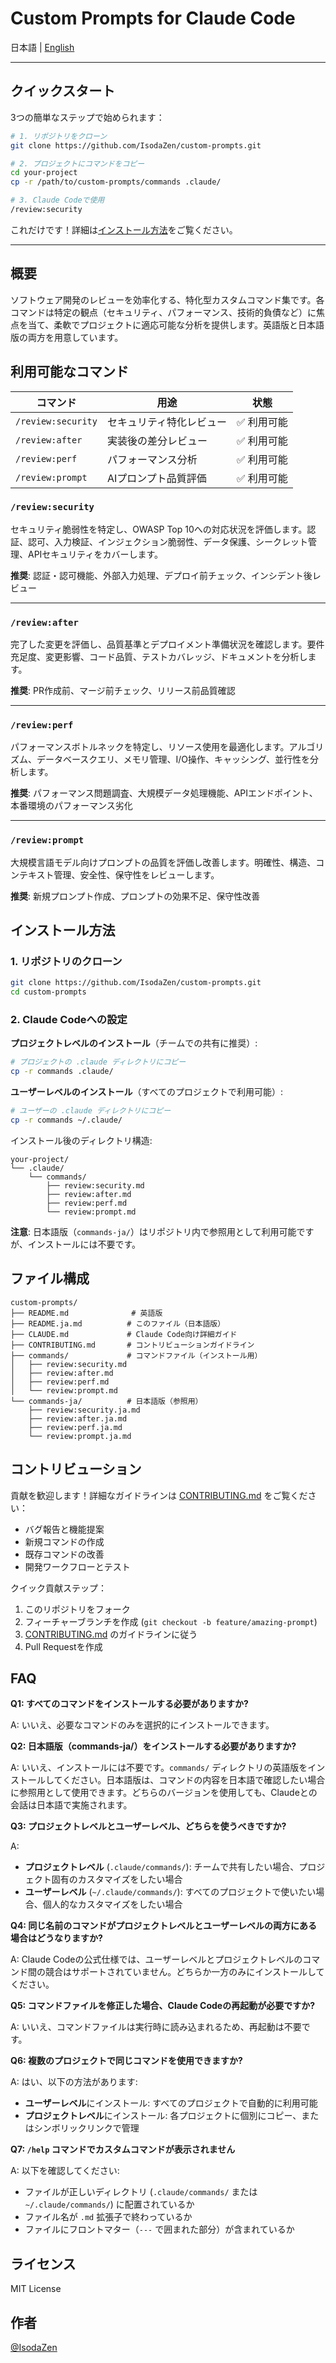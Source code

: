 # Custom Prompts for Claude Code

日本語 | [English](./README.md)

---

## クイックスタート

3つの簡単なステップで始められます：

```bash
# 1. リポジトリをクローン
git clone https://github.com/IsodaZen/custom-prompts.git

# 2. プロジェクトにコマンドをコピー
cd your-project
cp -r /path/to/custom-prompts/commands .claude/

# 3. Claude Codeで使用
/review:security
```

これだけです！詳細は[インストール方法](#インストール方法)をご覧ください。

---

## 概要

ソフトウェア開発のレビューを効率化する、特化型カスタムコマンド集です。各コマンドは特定の観点（セキュリティ、パフォーマンス、技術的負債など）に焦点を当て、柔軟でプロジェクトに適応可能な分析を提供します。英語版と日本語版の両方を用意しています。

## 利用可能なコマンド

| コマンド | 用途 | 状態 |
|---------|------|------|
| `/review:security` | セキュリティ特化レビュー | ✅ 利用可能 |
| `/review:after` | 実装後の差分レビュー | ✅ 利用可能 |
| `/review:perf` | パフォーマンス分析 | ✅ 利用可能 |
| `/review:prompt` | AIプロンプト品質評価 | ✅ 利用可能 |

### `/review:security`

セキュリティ脆弱性を特定し、OWASP Top 10への対応状況を評価します。認証、認可、入力検証、インジェクション脆弱性、データ保護、シークレット管理、APIセキュリティをカバーします。

**推奨**: 認証・認可機能、外部入力処理、デプロイ前チェック、インシデント後レビュー

---

### `/review:after`

完了した変更を評価し、品質基準とデプロイメント準備状況を確認します。要件充足度、変更影響、コード品質、テストカバレッジ、ドキュメントを分析します。

**推奨**: PR作成前、マージ前チェック、リリース前品質確認

---

### `/review:perf`

パフォーマンスボトルネックを特定し、リソース使用を最適化します。アルゴリズム、データベースクエリ、メモリ管理、I/O操作、キャッシング、並行性を分析します。

**推奨**: パフォーマンス問題調査、大規模データ処理機能、APIエンドポイント、本番環境のパフォーマンス劣化

---

### `/review:prompt`

大規模言語モデル向けプロンプトの品質を評価し改善します。明確性、構造、コンテキスト管理、安全性、保守性をレビューします。

**推奨**: 新規プロンプト作成、プロンプトの効果不足、保守性改善

## インストール方法

### 1. リポジトリのクローン

```bash
git clone https://github.com/IsodaZen/custom-prompts.git
cd custom-prompts
```

### 2. Claude Codeへの設定

**プロジェクトレベルのインストール**（チームでの共有に推奨）:

```bash
# プロジェクトの .claude ディレクトリにコピー
cp -r commands .claude/
```

**ユーザーレベルのインストール**（すべてのプロジェクトで利用可能）:

```bash
# ユーザーの .claude ディレクトリにコピー
cp -r commands ~/.claude/
```

インストール後のディレクトリ構造:

```
your-project/
└── .claude/
    └── commands/
        ├── review:security.md
        ├── review:after.md
        ├── review:perf.md
        └── review:prompt.md
```

**注意**: 日本語版（`commands-ja/`）はリポジトリ内で参照用として利用可能ですが、インストールには不要です。

## ファイル構成

```
custom-prompts/
├── README.md              # 英語版
├── README.ja.md          # このファイル（日本語版）
├── CLAUDE.md             # Claude Code向け詳細ガイド
├── CONTRIBUTING.md       # コントリビューションガイドライン
├── commands/             # コマンドファイル（インストール用）
│   ├── review:security.md
│   ├── review:after.md
│   ├── review:perf.md
│   └── review:prompt.md
└── commands-ja/          # 日本語版（参照用）
    ├── review:security.ja.md
    ├── review:after.ja.md
    ├── review:perf.ja.md
    └── review:prompt.ja.md
```

## コントリビューション

貢献を歓迎します！詳細なガイドラインは [CONTRIBUTING.md](./CONTRIBUTING.md) をご覧ください：

- バグ報告と機能提案
- 新規コマンドの作成
- 既存コマンドの改善
- 開発ワークフローとテスト

クイック貢献ステップ：
1. このリポジトリをフォーク
2. フィーチャーブランチを作成 (`git checkout -b feature/amazing-prompt`)
3. [CONTRIBUTING.md](./CONTRIBUTING.md) のガイドラインに従う
4. Pull Requestを作成

## FAQ

**Q1: すべてのコマンドをインストールする必要がありますか?**

A: いいえ、必要なコマンドのみを選択的にインストールできます。

**Q2: 日本語版（commands-ja/）をインストールする必要がありますか?**

A: いいえ、インストールには不要です。`commands/` ディレクトリの英語版をインストールしてください。日本語版は、コマンドの内容を日本語で確認したい場合に参照用として使用できます。どちらのバージョンを使用しても、Claudeとの会話は日本語で実施されます。

**Q3: プロジェクトレベルとユーザーレベル、どちらを使うべきですか?**

A:
- **プロジェクトレベル** (`.claude/commands/`): チームで共有したい場合、プロジェクト固有のカスタマイズをしたい場合
- **ユーザーレベル** (`~/.claude/commands/`): すべてのプロジェクトで使いたい場合、個人的なカスタマイズをしたい場合

**Q4: 同じ名前のコマンドがプロジェクトレベルとユーザーレベルの両方にある場合はどうなりますか?**

A: Claude Codeの公式仕様では、ユーザーレベルとプロジェクトレベルのコマンド間の競合はサポートされていません。どちらか一方のみにインストールしてください。

**Q5: コマンドファイルを修正した場合、Claude Codeの再起動が必要ですか?**

A: いいえ、コマンドファイルは実行時に読み込まれるため、再起動は不要です。

**Q6: 複数のプロジェクトで同じコマンドを使用できますか?**

A: はい、以下の方法があります:
- **ユーザーレベル**にインストール: すべてのプロジェクトで自動的に利用可能
- **プロジェクトレベル**にインストール: 各プロジェクトに個別にコピー、またはシンボリックリンクで管理

**Q7: `/help` コマンドでカスタムコマンドが表示されません**

A: 以下を確認してください:
- ファイルが正しいディレクトリ (`.claude/commands/` または `~/.claude/commands/`) に配置されているか
- ファイル名が `.md` 拡張子で終わっているか
- ファイルにフロントマター（`---` で囲まれた部分）が含まれているか

## ライセンス

MIT License

## 作者

[@IsodaZen](https://github.com/IsodaZen)
